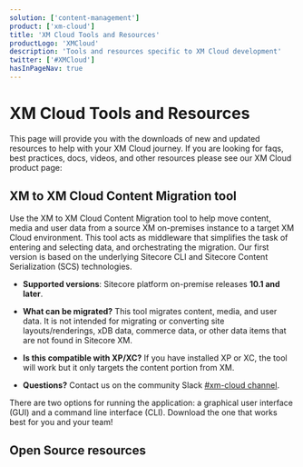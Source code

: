 ```yaml
---
solution: ['content-management']
product: ['xm-cloud']
title: 'XM Cloud Tools and Resources'
productLogo: 'XMCloud'
description: 'Tools and resources specific to XM Cloud development'
twitter: ['#XMCloud']
hasInPageNav: true
---
```


# XM Cloud Tools and Resources

This page will provide you with the downloads of new and updated resources to help with your XM Cloud journey. If you are looking for faqs, best practices, docs, videos, and other resources please see our XM Cloud product page:

<Promo
  title="XM Cloud"
  description="Sitecore XM Cloud is a hybrid headless CMS that supports both marketing and technology teams and has been built on a history of meeting the needs of the Enterprise."
  imageSource="https://sitecorecontenthub.stylelabs.cloud/api/public/content/c612f3d1efbe4e0cb946ab96d0b4aea1?v=0cca3868"
  linkText="Find more XM Cloud resources"
  linkHref="/content-management/xm-cloud" isImageLeft={false}
/>

## XM to XM Cloud Content Migration tool

Use the XM to XM Cloud Content Migration tool to help move content, media and user data from a source XM on-premises instance to a target XM Cloud environment. This tool acts as middleware that simplifies the task of entering and selecting data, and orchestrating the migration. Our first version is based on the underlying Sitecore CLI and Sitecore Content Serialization (SCS) technologies.

- **Supported versions**: Sitecore platform on-premise releases **10.1 and later**.

- **What can be migrated?** This tool migrates content, media, and user data. It is not intended for migrating or converting site layouts/renderings, xDB data, commerce data, or other data items that are not found in Sitecore XM.

- **Is this compatible with XP/XC?** If you have installed XP or XC, the tool will work but it only targets the content portion from XM.

- **Questions?** Contact us on the community Slack [#xm-cloud channel](https://sitecorechat.slack.com/archives/C03NXTAPKE3).

There are two options for running the application: a graphical user interface (GUI) and a command line interface (CLI). Download the one that works best for you and your team!

<Row columns="2">
<Article title="Graphical User Interface (GUI)" description="" link="https://sitecoresdn.blob.core.windows.net/downloads/Sitecore.XM.Migration.GUI.v1.1.151.zip" maxWidth="sm" linktext="Download" />
<Article title="Command Line Interface (CLI)" description="" link="https://sitecoresdn.blob.core.windows.net/downloads/Sitecore.XM.Migration.Console.v1.1.151.zip" maxWidth="sm" linktext="Download"  />
</Row>

## Open Source resources

<Row columns={3}>
<Repository framework="Nextjs" name="Headless SXA Starter Kit" description="This solution is designed to help developers learn and get started quickly with XM Cloud + SXA." repositoryUrl="https://github.com/sitecorelabs/xmcloud-foundation-head" />
<Repository framework="Nextjs" name="Sitecore PlaySummit Demo" description="The official Sitecore demo used to demo Sitecore DXP including Content Hub and JSS" repositoryUrl="https://github.com/Sitecore/Sitecore.Demo.XmCloud.PlaySummit" />
<Repository framework="Nextjs|DotNET" name="Example implementation" description="This repository contains the codebase for a series of sites managed by the developer relations at Sitecore" repositoryUrl="https://github.com/Sitecore/XM-Cloud-Introduction" />
</Row>
